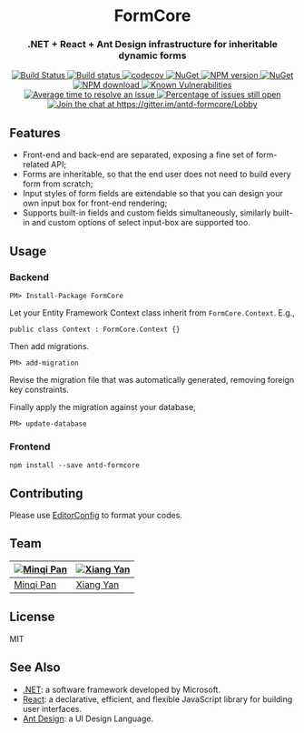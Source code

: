 <h1 align="center" style="border-bottom: none;">FormCore</h1>
<h3 align="center">.NET + React + Ant Design infrastructure for inheritable dynamic forms</h3>
<p align="center">
<a href="https://travis-ci.org/pmq20/FormCore">
  <img alt="Build Status" src="https://travis-ci.org/pmq20/FormCore.svg?branch=master" />
</a>
<a href="https://ci.appveyor.com/project/pmq20/formcore/branch/master">
  <img alt="Build status" src="https://ci.appveyor.com/api/projects/status/ijeeeliscqh900sv/branch/master?svg=true" />
</a>
<a href="https://codecov.io/gh/pmq20/FormCore">
  <img alt="codecov" src="https://codecov.io/gh/pmq20/FormCore/branch/master/graph/badge.svg" />
</a>
<a href="https://www.nuget.org/packages/FormCore">
  <img alt="NuGet" src="https://img.shields.io/nuget/v/FormCore.svg" />
</a>
<a href="https://npmjs.org/package/antd-formcore">
  <img alt="NPM version" src="https://img.shields.io/npm/v/antd-formcore.svg" />
</a>
<a href="https://www.nuget.org/packages/FormCore">
  <img alt="NuGet" src="https://img.shields.io/nuget/dt/FormCore.svg" />
</a>
<a href="https://npmjs.org/package/antd-formcore">
  <img alt="NPM download" src="https://img.shields.io/npm/dm/antd-formcore.svg" />
</a>
<a href="https://snyk.io/test/github/pmq20/FormCore?targetFile=Frontend%2Fpackage.json">
  <img src="https://snyk.io/test/github/pmq20/FormCore/badge.svg?targetFile=Frontend%2Fpackage.json" alt="Known Vulnerabilities" data-canonical-src="https://snyk.io/test/github/pmq20/FormCore?targetFile=Frontend%2Fpackage.json" style="max-width:100%;">
</a>
<a href="http://isitmaintained.com/project/pmq20/FormCore">
  <img alt="Average time to resolve an issue" src="http://isitmaintained.com/badge/resolution/pmq20/FormCore.svg" />
</a>
<a href="http://isitmaintained.com/project/pmq20/FormCore">
  <img alt="Percentage of issues still open" src="http://isitmaintained.com/badge/open/pmq20/FormCore.svg" />
</a>
<a href="https://gitter.im/antd-formcore/Lobby?utm_source=badge&utm_medium=badge&utm_campaign=pr-badge&utm_content=badge">
  <img alt="Join the chat at https://gitter.im/antd-formcore/Lobby" src="https://badges.gitter.im/antd-formcore/Lobby.svg" />
</a>
</p>

## Features

* Front-end and back-end are separated, exposing a fine set of form-related API;
* Forms are inheritable, so that the end user does not need to build every form from scratch;
* Input styles of form fields are extendable so that you can design your own input box for front-end rendering;
* Supports built-in fields and custom fields simultaneously, similarly built-in and custom options of select input-box are supported too.

## Usage

### Backend

    PM> Install-Package FormCore

Let your Entity Framework Context class inherit from `FormCore.Context`. E.g.,

    public class Context : FormCore.Context {}

Then add migrations.

    PM> add-migration

Revise the migration file that was automatically generated, removing foreign key constraints.

Finally apply the migration against your database,

    PM> update-database

### Frontend

    npm install --save antd-formcore

## Contributing    

Please use [EditorConfig](http://editorconfig.org/#download) to format your codes.

## Team

| [![Minqi Pan](https://github.com/pmq20.png?size=100)](https://github.com/pmq20) | [![Xiang Yan](https://github.com/debbbbie.png?size=100)](https://github.com/debbbbie) |
|---------------------------------------------------------------------------------|---------------------------------------------------------------------------------------|
| [Minqi Pan](https://github.com/pmq20)                                           | [Xiang Yan](https://github.com/debbbbie)                                              |

## License

MIT

## See Also

- [.NET](https://github.com/Microsoft/dotnet): a software framework developed by Microsoft.
- [React](https://github.com/facebook/react/): a declarative, efficient, and flexible JavaScript library for building user interfaces.
- [Ant Design](https://github.com/ant-design/ant-design/): a UI Design Language.
